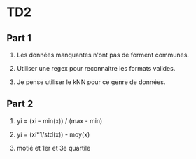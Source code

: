 # TD2 

## Part 1  

1)  Les données manquantes n'ont pas de forment communes.

2) Utiliser une regex pour reconnaitre les formats valides.

3) Je pense utiliser le kNN pour ce genre de données.

## Part 2 

1) yi = (xi - min(x)) / (max - min) 

2) yi = (xi*1/std(x)) - moy(x)

3) motié et 1er et 3e quartile 